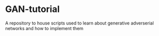 # GAN-tutorial
A repository to house scripts used to learn about generative adverserial networks and how to implement them
